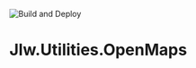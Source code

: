 ![Build and Deploy](https://github.com/JasonLWalker/Jlw.Utilities.OpenMaps/workflows/Build%20and%20Deploy/badge.svg)

# Jlw.Utilities.OpenMaps
